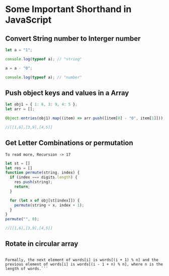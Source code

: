 # Some Important Shorthand in JavaScript

## Convert String number to Interger number

```javascript
let a = "1";

console.log(typeof a); // "string"

a = a - "0";

console.log(typeof a); // "number"
```

## Push object keys and values in a Array

```javascript
let obj1 = { 1: 6, 3: 9, 4: 5 };
let arr = [];

Object.entries(obj1).map((item) => arr.push([item[0] - "0", item[1]]));

//[[1,6],[3,9],[4,5]]
```

## Get Letter Combinations or permutation

```To read more, Recursion -> 17```

```javascript
let st = []
let res = []
function permute(string, index) {
  if (index === digits.length) {
    res.push(string);
    return;
  }

  for (let x of obj[st[index]]) {
    permute(string + x, index + 1);
  }
}
permute("", 0);

//[[1,6],[3,9],[4,5]]
```

## Rotate in circular array

```You are given a 0-indexed circular string array words and a string target. A circular array means that the array's end connects to the array's beginning.

Formally, the next element of words[i] is words[(i + 1) % n] and the previous element of words[i] is words[(i - 1 + n) % n], where n is the length of words.```
